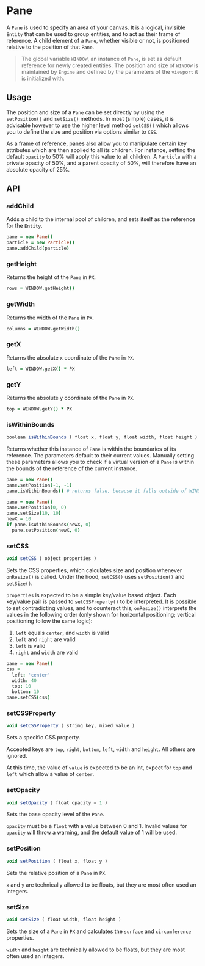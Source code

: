 # Pane

A `Pane` is used to specify an area of your canvas. It is a logical, invisible `Entity` that can be used to group entities, and to act as their frame of reference. A child element of a `Pane`, whether visible or not, is positioned relative to the position of that `Pane`.

> The global variable `WINDOW`, an instance of `Pane`, is set as default reference for newly created entities. The position and size of `WINDOW` is maintained by `Engine` and defined by the parameters of the `viewport` it is initialized with.

## Usage

The position and size of a `Pane` can be set directly by using the `setPosition()` and `setSize()` methods. In most (simple) cases, it is advisable however to use the higher level method `setCSS()` which allows you to define the size and position via options similar to `CSS`.

As a frame of reference, panes also allow you to manipulate certain key attributes which are then applied to all its children. For instance, setting the default `opacity` to 50% will apply this value to all children. A `Particle` with a private opacity of 50%, and a parent opacity of 50%, will therefore have an absolute opacity of 25%.

## API

### addChild

Adds a child to the internal pool of children, and sets itself as the reference for the `Entity`.

```coffeescript
pane = new Pane()
particle = new Particle()
pane.addChild(particle)
```

### getHeight

Returns the height of the `Pane` in `PX`.

```coffeescript
rows = WINDOW.getHeight()
```

<!-- ### getOpacity -->

### getWidth

Returns the width of the `Pane` in `PX`.

```coffeescript
columns = WINDOW.getWidth()
```

### getX

Returns the absolute x coordinate of the `Pane` in `PX`.

```coffeescript
left = WINDOW.getX() * PX
```

### getY

Returns the absolute y coordinate of the `Pane` in `PX`.

```coffeescript
top = WINDOW.getY() * PX
```

### isWithinBounds

```js
boolean isWithinBounds ( float x, float y, float width, float height )
```

Returns whether this instance of `Pane` is within the boundaries of its reference. The parameters default to their current values. Manually setting these parameters allows you to check if a virtual version of a `Pane` is within the bounds of the reference of the current instance.

```coffeescript
pane = new Pane()
pane.setPosition(-1, -1)
pane.isWithinBounds() # returns false, because it falls outside of WINDOW
```

```coffeescript
pane = new Pane()
pane.setPosition(0, 0)
pane.setSize(10, 10)
newX = 10
if pane.isWithinBounds(newX, 0)
  pane.setPosition(newX, 0)
```

### setCSS

```js
void setCSS ( object properties )
```

Sets the CSS properties, which calculates size and position whenever `onResize()` is called. Under the hood, `setCSS()` uses `setPosition()` and `setSize()`.

`properties` is expected to be a simple key/value based object. Each key/value pair is passed to `setCSSProperty()` to be interpreted. It is possible to set contradicting values, and to counteract this, `onResize()` interprets the values in the following order (only shown for horizontal positioning; vertical positioning follow the same logic):

1. `left` equals `center`, and `width` is valid
2. `left` and `right` are valid
3. `left` is valid
4. `right` and `width` are valid

```coffeescript
pane = new Pane()
css =
  left: 'center'
  width: 40
  top: 10
  bottom: 10
pane.setCSS(css)
```

### setCSSProperty

```js
void setCSSProperty ( string key, mixed value )
```

Sets a specific CSS property.

Accepted keys are `top`, `right`, `bottom`, `left`, `width` and `height`. All others are ignored.

At this time, the value of `value` is expected to be an int, expect for `top` and `left` which allow a value of `center`.

### setOpacity

```js
void setOpacity ( float opacity = 1 )
```

Sets the base opacity level of the `Pane`.

`opacity` must be a `float` with a value between 0 and 1. Invalid values for `opacity` will throw a warning, and the default value of 1 will be used.

### setPosition

```js
void setPosition ( float x, float y )
```

Sets the relative position of a `Pane` in `PX`.

`x` and `y` are technically allowed to be floats, but they are most often used an integers.

### setSize

```js
void setSize ( float width, float height )
```

Sets the size of a `Pane` in `PX` and calculates the `surface` and `circumference` properties.

`width` and `height` are technically allowed to be floats, but they are most often used an integers.
